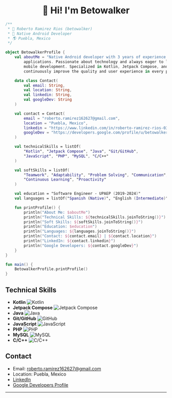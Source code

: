 <div align="center"> <h1>👋 Hi! I'm Betowalker</h1> </div> 

```kotlin
/**
 * 👤 Roberto Ramirez Rios (betowalker)
 * 📱 Native Android Developer
 * 🌎 Puebla, Mexico
 */

object BetowalkerProfile {
    val aboutMe = "Native Android developer with 3 years of experience building innovative and high-performing mobile
        applications. Passionate about technology and always eager to learn new tools, frameworks, and trends in
        mobile development. Specialized in Kotlin, Jetpack Compose, and modern architectures, I strive to
        continuously improve the quality and user experience in every project.".trimIndent()

    data class Contact(
        val email: String,
        val location: String,
        val linkedin: String,
        val googleDev: String
    )

    val contact = Contact(
        email = "roberto.ramirez162627@gmail.com",
        location = "Puebla, Mexico",
        linkedin = "https://www.linkedin.com/in/roberto-ramirez-rios-033825238/",
        googleDev = "https://developers.google.com/profile/u/betowalker/edit?authuser=1&hl=es-419"
    )

    val technicalSkills = listOf(
        "Kotlin", "Jetpack Compose", "Java", "Git/GitHub",
        "JavaScript", "PHP", "MySQL", "C/C++"
    )

    val softSkills = listOf(
        "Teamwork", "Adaptability", "Problem Solving", "Communication",
        "Continuous Learning", "Proactivity"
    )

    val education = "Software Engineer - UPAEP (2019-2024)"
    val languages = listOf("Spanish (Native)", "English (Intermediate)")

    fun printProfile() {
        println("About Me: $aboutMe")
        println("Technical Skills: ${technicalSkills.joinToString()}")
        println("Soft Skills: ${softSkills.joinToString()}")
        println("Education: $education")
        println("Languages: ${languages.joinToString()}")
        println("Contact: ${contact.email} | ${contact.location}")
        println("LinkedIn: ${contact.linkedin}")
        println("Google Developers: ${contact.googleDev}")
    }
}

fun main() {
    BetowalkerProfile.printProfile()
}
```
## Technical Skills

- **Kotlin** ![Kotlin](https://img.shields.io/badge/Kotlin-white?logo=kotlin)
- **Jetpack Compose** ![Jetpack Compose](https://img.shields.io/badge/Jetpack%20Compose-4285F4?logo=jetpackcompose&logoColor=white)
- **Java** ![Java](https://img.shields.io/badge/Java-red?logo=java)
- **Git/GitHub** ![GitHub](https://img.shields.io/badge/GitHub-181717?logo=github)
- **JavaScript** ![JavaScript](https://img.shields.io/badge/JavaScript-black?logo=javascript)
- **PHP** ![PHP](https://img.shields.io/badge/PHP-white?logo=php)
- **MySQL** ![MySQL](https://img.shields.io/badge/MySQL-white?logo=mysql)
- **C/C++** ![C/C++](https://img.shields.io/badge/C%2FC++-00599C?logo=cplusplus&logoColor=white)

## Contact

- Email: roberto.ramirez162627@gmail.com
- Location: Puebla, Mexico
- [LinkedIn](https://www.linkedin.com/in/roberto-ramirez-rios-033825238/)
- [Google Developers Profile](https://developers.google.com/profile/u/betowalker?authuser=1&hl=es-419)

---
